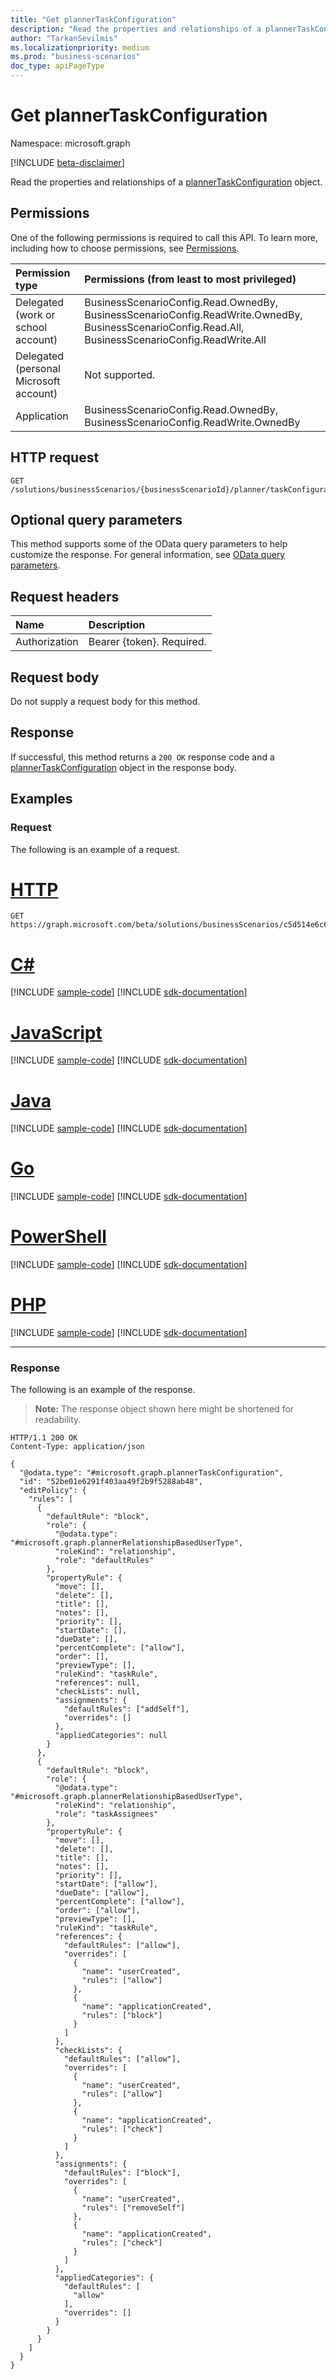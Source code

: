 ```yaml
---
title: "Get plannerTaskConfiguration"
description: "Read the properties and relationships of a plannerTaskConfiguration object."
author: "TarkanSevilmis"
ms.localizationpriority: medium
ms.prod: "business-scenarios"
doc_type: apiPageType
---
```


# Get plannerTaskConfiguration

Namespace: microsoft.graph

[!INCLUDE [beta-disclaimer](../../includes/beta-disclaimer.md)]

Read the properties and relationships of a [plannerTaskConfiguration](../resources/plannertaskconfiguration.md) object.

## Permissions

One of the following permissions is required to call this API. To learn more, including how to choose permissions, see [Permissions](/graph/permissions-reference).

|Permission type|Permissions (from least to most privileged)|
|:---|:---|
|Delegated (work or school account)|BusinessScenarioConfig.Read.OwnedBy, BusinessScenarioConfig.ReadWrite.OwnedBy, BusinessScenarioConfig.Read.All, BusinessScenarioConfig.ReadWrite.All|
|Delegated (personal Microsoft account)|Not supported.|
|Application|BusinessScenarioConfig.Read.OwnedBy, BusinessScenarioConfig.ReadWrite.OwnedBy|

## HTTP request

<!-- {
  "blockType": "ignored"
}
-->
``` http
GET /solutions/businessScenarios/{businessScenarioId}/planner/taskConfiguration
```

## Optional query parameters

This method supports some of the OData query parameters to help customize the response. For general information, see [OData query parameters](/graph/query-parameters).

## Request headers

|Name|Description|
|:---|:---|
|Authorization|Bearer {token}. Required.|

## Request body

Do not supply a request body for this method.

## Response

If successful, this method returns a `200 OK` response code and a [plannerTaskConfiguration](../resources/plannertaskconfiguration.md) object in the response body.

## Examples

### Request

The following is an example of a request.

# [HTTP](#tab/http)
<!-- {
  "blockType": "request",
  "name": "get_plannertaskconfiguration",
  "sampleKeys": ["c5d514e6c6864911ac46c720affb6e4d"]
}
-->
``` http
GET https://graph.microsoft.com/beta/solutions/businessScenarios/c5d514e6c6864911ac46c720affb6e4d/planner/taskConfiguration
```

# [C#](#tab/csharp)
[!INCLUDE [sample-code](../includes/snippets/csharp/get-plannertaskconfiguration-csharp-snippets.md)]
[!INCLUDE [sdk-documentation](../includes/snippets/snippets-sdk-documentation-link.md)]

# [JavaScript](#tab/javascript)
[!INCLUDE [sample-code](../includes/snippets/javascript/get-plannertaskconfiguration-javascript-snippets.md)]
[!INCLUDE [sdk-documentation](../includes/snippets/snippets-sdk-documentation-link.md)]

# [Java](#tab/java)
[!INCLUDE [sample-code](../includes/snippets/java/get-plannertaskconfiguration-java-snippets.md)]
[!INCLUDE [sdk-documentation](../includes/snippets/snippets-sdk-documentation-link.md)]

# [Go](#tab/go)
[!INCLUDE [sample-code](../includes/snippets/go/get-plannertaskconfiguration-go-snippets.md)]
[!INCLUDE [sdk-documentation](../includes/snippets/snippets-sdk-documentation-link.md)]

# [PowerShell](#tab/powershell)
[!INCLUDE [sample-code](../includes/snippets/powershell/get-plannertaskconfiguration-powershell-snippets.md)]
[!INCLUDE [sdk-documentation](../includes/snippets/snippets-sdk-documentation-link.md)]

# [PHP](#tab/php)
[!INCLUDE [sample-code](../includes/snippets/php/get-plannertaskconfiguration-php-snippets.md)]
[!INCLUDE [sdk-documentation](../includes/snippets/snippets-sdk-documentation-link.md)]

---

### Response

The following is an example of the response.
>**Note:** The response object shown here might be shortened for readability.
<!-- {
  "blockType": "response",
  "truncated": true,
  "@odata.type": "microsoft.graph.plannerTaskConfiguration"
}
-->
``` http
HTTP/1.1 200 OK
Content-Type: application/json

{
  "@odata.type": "#microsoft.graph.plannerTaskConfiguration",
  "id": "52be01e6291f403aa49f2b9f5288ab48",
  "editPolicy": {
    "rules": [
      {
        "defaultRule": "block",
        "role": {
          "@odata.type": "#microsoft.graph.plannerRelationshipBasedUserType",
          "roleKind": "relationship",
          "role": "defaultRules"
        },
        "propertyRule": {
          "move": [],
          "delete": [],
          "title": [],
          "notes": [],
          "priority": [],
          "startDate": [],
          "dueDate": [],
          "percentComplete": ["allow"],
          "order": [],
          "previewType": [],
          "ruleKind": "taskRule",
          "references": null,
          "checkLists": null,
          "assignments": {
            "defaultRules": ["addSelf"],
            "overrides": []
          },
          "appliedCategories": null
        }
      },
      {
        "defaultRule": "block",
        "role": {
          "@odata.type": "#microsoft.graph.plannerRelationshipBasedUserType",
          "roleKind": "relationship",
          "role": "taskAssignees"
        },
        "propertyRule": {
          "move": [],
          "delete": [],
          "title": [],
          "notes": [],
          "priority": [],
          "startDate": ["allow"],
          "dueDate": ["allow"],
          "percentComplete": ["allow"],
          "order": ["allow"],
          "previewType": [],
          "ruleKind": "taskRule",
          "references": {
            "defaultRules": ["allow"],
            "overrides": [
              {
                "name": "userCreated",
                "rules": ["allow"]
              },
              {
                "name": "applicationCreated",
                "rules": ["block"]
              }
            ]
          },
          "checkLists": {
            "defaultRules": ["allow"],
            "overrides": [
              {
                "name": "userCreated",
                "rules": ["allow"]
              },
              {
                "name": "applicationCreated",
                "rules": ["check"]
              }
            ]
          },
          "assignments": {
            "defaultRules": ["block"],
            "overrides": [
              {
                "name": "userCreated",
                "rules": ["removeSelf"]
              },
              {
                "name": "applicationCreated",
                "rules": ["check"]
              }
            ]
          },
          "appliedCategories": {
            "defaultRules": [
              "allow"
            ],
            "overrides": []
          }
        }
      }
    ]
  }
}
```
